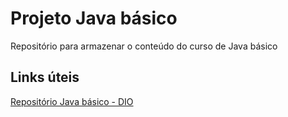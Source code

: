 # Projeto Java básico
Repositório para armazenar o conteúdo do curso de Java básico

## Links úteis
[Repositório Java básico - DIO](https://github.com/digitalinnovationone/trilha-java-basico.git)

